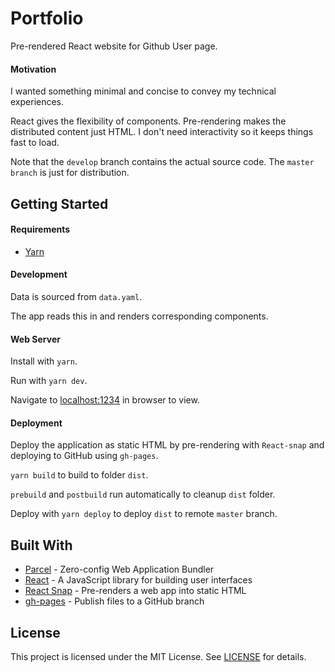 # Portfolio

Pre-rendered React website for Github User page.

#### Motivation

I wanted something minimal and concise to convey my technical experiences.

React gives the flexibility of components. Pre-rendering makes the distributed content just HTML. I don't need interactivity so it keeps things fast to load.

Note that the `develop` branch contains the actual source code. The `master branch` is just for distribution.

## Getting Started

#### Requirements

- [Yarn](https://yarnpkg.com/)

#### Development

Data is sourced from `data.yaml`.

The app reads this in and renders corresponding components.

#### Web Server

Install with `yarn`.

Run with `yarn dev`.

Navigate to [localhost:1234](http://localhost:1234) in browser to view.

#### Deployment

Deploy the application as static HTML by pre-rendering with `React-snap` and deploying to GitHub using `gh-pages`. 

`yarn build` to build to folder `dist`. 

`prebuild` and `postbuild` run automatically to cleanup `dist` folder.

Deploy with `yarn deploy` to deploy `dist` to remote `master` branch.

## Built With

- [Parcel](https://parceljs.org/) - Zero-config Web Application Bundler
- [React](https://reactjs.org/) - A JavaScript library for building user interfaces
- [React Snap](https://github.com/stereobooster/react-snap) - Pre-renders a web app into static HTML
- [gh-pages](https://github.com/tschaub/gh-pages) - Publish files to a GitHub branch

## License

This project is licensed under the MIT License. See [LICENSE](LICENSE.md) for details.
